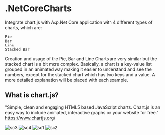 # .NetCoreCharts
 Integrate chart.js with Asp.Net Core application with 4 different types of charts, which are: 

    Pie
    Bar
    Line
    Stacked Bar 

Creation and usage of the Pie, Bar and Line Charts are very similar but the stacked chart is a bit more complex. Basically, a chart is a key-value list grouped in an animated way making it easier to understand and see the numbers, except for the stacked chart which has two keys and a value. A more detailed explanation will be placed with each example.

## What is chart.js? 

"Simple, clean and engaging HTML5 based JavaScript charts. Chart.js is an easy way to include animated, interactive graphs on your website for free."  https://www.chartjs.org/


![sc3](https://user-images.githubusercontent.com/24621701/44266292-f56d4680-a221-11e8-9aaa-2bc1374db01b.png)
![sc4](https://user-images.githubusercontent.com/24621701/44266293-f605dd00-a221-11e8-94d1-653e6b442e9b.png)
![sc1](https://user-images.githubusercontent.com/24621701/44266298-f8683700-a221-11e8-83be-67d96fb81309.png)
![sc2](https://user-images.githubusercontent.com/24621701/44266306-fc945480-a221-11e8-8de2-b23366b3bda0.png)
